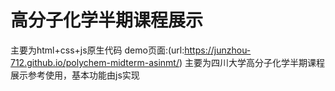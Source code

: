 # 高分子化学半期课程展示 
主要为html+css+js原生代码
demo页面:(url:https://junzhou-712.github.io/polychem-midterm-asinmt/)
主要为四川大学高分子化学半期课程展示参考使用，基本功能由js实现
